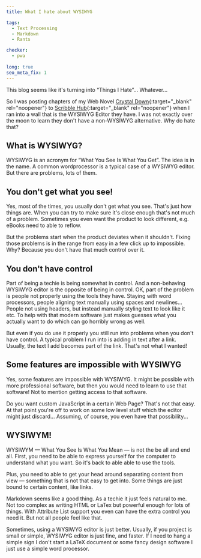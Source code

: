 ```yaml
---
title: What I hate about WYSIWYG

tags:
  - Text Processing
  - Markdown
  - Rants

checker:
  - pwa
  
long: true
seo_meta_fix: 1
---
```

This blog seems like it's turning into “Things I Hate”… Whatever…

So I was posting chapters of my Web Novel [Crystal Down](/crystaldown/){:target="_blank" rel="noopener"} to
[Scribble Hub](https://www.scribblehub.com/series/75079/crystal-down/){:target="_blank" rel="noopener"} when I ran into a wall that is the WYSIWYG Editor they have.
I was not exactly over the moon to learn they don't have a non-WYSIWYG alternative.
Why do hate that?

## What is WYSIWYG?

WYSIWYG is an acronym for “What You See Is What You Get”.
The idea is in the name.
A common wordprocessor is a typical case of a WYSIWYG editor.
But there are problems, lots of them.

## You don't get what you see!

Yes, most of the times, you usually don't get what you see.
That's just how things are.
When you can try to make sure it's close enough that's not much of a problem.
Sometimes you even want the product to look different, e.g. eBooks need to able to reflow.

But the problems start when the product deviates when it shouldn't.
Fixing those problems is in the range from easy in a few click up to impossible.
Why? Because you don't have that much control over it.

## You don't have control

Part of being a techie is being somewhat in control.
And a non-behaving WYSIWYG editor is the opposite of being in control.
OK, part of the problem is people not properly using the tools they have.
Staying with word processors, people aligning text manually using spaces and newlines…
People not using headers, but instead manually styling text to look like it etc.
To help with that modern software just makes guesses what you actually want to do which can go horribly wrong as well.

But even if you do use it properly you still run into problems when you don't have control.
A typical problem I run into is adding in text after a link.
Usually, the text I add becomes part of the link.
That's not what I wanted!

## Some features are impossible with WYSIWYG

Yes, some features are impossible with WYSIWYG.
It might be possible with more professional software, but then you would need to learn to use that software!
Not to mention getting access to that software.

Do you want custom JavaScript in a certain Web Page?
That's not that easy.
At that point you're off to work on some low level stuff which the editor might just discard…
Assuming, of course, you even have that possibility...

## WYSIWYM!

WYSIWYM — What You See Is What You Mean — is not the be all and end all.
First, you need to be able to express yourself for the computer to understand what you want.
So it's back to able able to use the tools.

Plus, you need to able to get your head around separating content from view — something that is not that easy to get into. Some things are just bound to certain content, like links.

Markdown seems like a good thing.
As a techie it just feels natural to me.
Not too complex as writing HTML or LaTex but powerful enough for lots of things.
With Attribute List support you even can have the extra control you need it.
But not all people feel like that.

Sometimes, using a WYSIWYG editor is just better.
Usually, if you project is small or simple, WYSIWYG editor is just fine, and faster.
If I need to hang a simple sign I don't start a LaTeX document or some fancy design software I just use a simple word processor.
